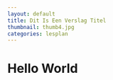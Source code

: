 ```yaml
---
layout: default
title: Dit Is Een Verslag Titel
thumbnail: thumb4.jpg
categories: lesplan
---
```


# Hello World
